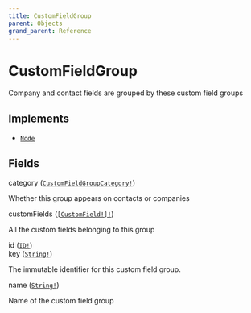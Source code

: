```yaml
---
title: CustomFieldGroup
parent: Objects
grand_parent: Reference
---
```


# CustomFieldGroup

Company and contact fields are grouped by these custom field groups

## Implements

- <code><a href="/docs/reference/interface/node">Node</a></code>

## Fields

<div class="field-entry ">
  <span id="category" class="field-name anchored">category (<code><a href="/docs/reference/enum/custom_field_group_category">CustomFieldGroupCategory!</a></code>)</span>

  <div class="description-wrapper">
   <p>Whether this group appears on contacts or companies</p>

  </div>
</div>

<div class="field-entry ">
  <span id="custom_fields" class="field-name anchored">customFields (<code><a href="/docs/reference/object/custom_field">[CustomField!]!</a></code>)</span>

  <div class="description-wrapper">
   <p>All the custom fields belonging to this group</p>

  </div>
</div>

<div class="field-entry ">
  <span id="id" class="field-name anchored">id (<code><a href="/docs/reference/scalar/id">ID!</a></code>)</span>

  <div class="description-wrapper">

  </div>
</div>

<div class="field-entry ">
  <span id="key" class="field-name anchored">key (<code><a href="/docs/reference/scalar/string">String!</a></code>)</span>

  <div class="description-wrapper">
   <p>The immutable identifier for this custom field group.</p>

  </div>
</div>

<div class="field-entry ">
  <span id="name" class="field-name anchored">name (<code><a href="/docs/reference/scalar/string">String!</a></code>)</span>

  <div class="description-wrapper">
   <p>Name of the custom field group</p>

  </div>
</div>

